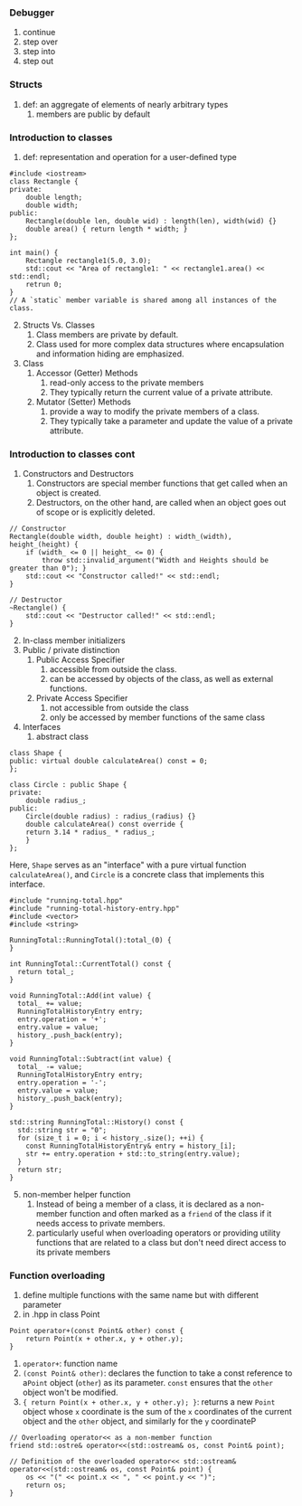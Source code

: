 ### Debugger
1. continue
2. step over
3. step into
4. step out

### Structs
1. def: an aggregate of elements of nearly arbitrary types
	1. members are public by default

### Introduction to classes
1. def: representation and operation for a user-defined type
```
#include <iostream>
class Rectangle {
private: 
	double length; 
	double width;
public:
	Rectangle(double len, double wid) : length(len), width(wid) {} 
	double area() { return length * width; }
};

int main() {
	Rectangle rectangle1(5.0, 3.0);
	std::cout << "Area of rectangle1: " << rectangle1.area() << std::endl;
	retrun 0;
}
// A `static` member variable is shared among all instances of the class.

```
2. Structs Vs. Classes
	1.  Class members are private by default.
	2. Class used for more complex data structures where encapsulation and information hiding are emphasized.
3. Class
	1. Accessor (Getter) Methods
		1. read-only access to the private members
		2. They typically return the current value of a private attribute.
	2. Mutator (Setter) Methods
		1. provide a way to modify the private members of a class.
		2. They typically take a parameter and update the value of a private attribute.


### Introduction to classes cont
1. Constructors and Destructors
	1. Constructors are special member functions that get called when an object is created.
	2. Destructors, on the other hand, are called when an object goes out of scope or is explicitly deleted.
```
// Constructor
Rectangle(double width, double height) : width_(width), height_(height) {
	if (width_ <= 0 || height_ <= 0) {
		throw std::invalid_argument("Width and Heights should be greater than 0"); } 
	std::cout << "Constructor called!" << std::endl; 
} 

// Destructor 
~Rectangle() { 
	std::cout << "Destructor called!" << std::endl; 
}
```
2.  In-class member initializers
3. Public / private distinction
	1. Public Access Specifier
		1. accessible from outside the class.
		2. can be accessed by objects of the class, as well as external functions.
	2. Private Access Specifier
		1. not accessible from outside the class
		2. only be accessed by member functions of the same class
4. Interfaces
	1. abstract class
```
class Shape {
public: virtual double calculateArea() const = 0; 
}; 

class Circle : public Shape {
private: 
	double radius_;
public: 
	Circle(double radius) : radius_(radius) {} 
	double calculateArea() const override {
	return 3.14 * radius_ * radius_;
	} 
};
```
Here, `Shape` serves as an "interface" with a pure virtual function `calculateArea()`, and `Circle` is a concrete class that implements this interface.
```
#include "running-total.hpp"
#include "running-total-history-entry.hpp"
#include <vector>
#include <string>

RunningTotal::RunningTotal():total_(0) {
}

int RunningTotal::CurrentTotal() const {
  return total_;
}

void RunningTotal::Add(int value) {
  total_ += value;
  RunningTotalHistoryEntry entry;
  entry.operation = '+';
  entry.value = value;
  history_.push_back(entry);
}

void RunningTotal::Subtract(int value) {
  total_ -= value;
  RunningTotalHistoryEntry entry;
  entry.operation = '-';
  entry.value = value;
  history_.push_back(entry);
}

std::string RunningTotal::History() const {
  std::string str = "0";
  for (size_t i = 0; i < history_.size(); ++i) {
    const RunningTotalHistoryEntry& entry = history_[i];
    str += entry.operation + std::to_string(entry.value);
  }
  return str;
}
```
5. non-member helper function
	1. Instead of being a member of a class, it is declared as a non-member function and often marked as a `friend` of the class if it needs access to private members.
	2. particularly useful when overloading operators or providing utility functions that are related to a class but don't need direct access to its private members

### Function overloading
1. define multiple functions with the same name but with different parameter
2. in .hpp in class Point
```
Point operator+(const Point& other) const {
    return Point(x + other.x, y + other.y);
}
```
1. `operator+`:  function name
2. `(const Point& other)`:  declares the function to take a const reference to a`Point` object (`other`) as its parameter. `const` ensures that the `other` object won't be modified.
3. `{ return Point(x + other.x, y + other.y); }`: returns a new `Point` object whose `x` coordinate is the sum of the `x` coordinates of the current object and the `other` object, and similarly for the `y` coordinateP
```
// Overloading operator<< as a non-member function
friend std::ostre& operator<<(std::ostream& os, const Point& point); 

// Definition of the overloaded operator<< std::ostream& operator<<(std::ostream& os, const Point& point) {
	os << "(" << point.x << ", " << point.y << ")"; 
	return os;
}
```